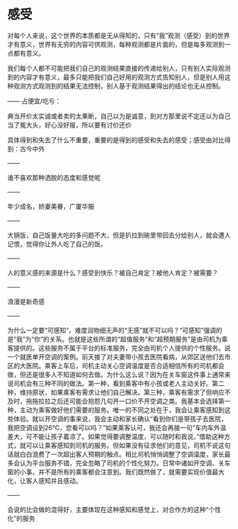 # 感受

对每个人来说，这个世界的本质都是无从得知的，只有“我”观测（感受）到的世界才有意义，世界有无穷的内容可供观测，每种观测都是片面的，但是每多观测到一点都有意义。

我们每个人都不可能把我们自己的观测结果直接的传递给别人，只有别人实际观测到的内容才有意义，最多只能把我们自己好用的观测方式告知别人，但是别人用这种观测方式观测到的结果无法控制，别人基于观测结果得出的结论也无从控制。

——
占便宜/吃亏：

典当开价太实诚或者卖的太果断，自己以为是诚意，到对方那里说不定还以为自己当了冤大头，好心没好报，所以要有讨价还价

具体得到和失去了什么不重要，重要的是得到的感受和失去的感受；感受由对比得到：古今中外

——

谁不喜欢那种洒脱的态度和感觉呢

——

年少成名，娇妻美眷，广厦华服

——

大锅饭，自己饭量大吃的多问题不大，但是扒拉到碗里带回去分给别人，就会遭人记恨，觉得你让外人吃了自己的饭。

——

人的意义感的来源是什么？感受到快乐？被自己肯定？被他人肯定？被需要？

——

浪漫是新奇感

——

为什么一定要“可感知”，难度润物细无声的“无感”就不可以吗？“可感知”强调的是“我”为“你”的关系。也就是这些所谓的“超值服务”和“超预期服务”是由司机为乘客提供的。这些服务不属于平台的标准服务，完全由司机个人提供的个性服务。说一个就医单开空调的案例。前天接了对夫妻带小孩去医院看病，从郊区送他们去市区的大医院。乘客上车后，司机主动关心空调温度是否合适相信所有的司机都会做，但还是很多人不知道如何去做。为什么这么说？因为在关车窗这件事上通常来说司机会有三种不同的做法。第一种，看到乘客中有小孩或老人主动关好。第二种，维持原状，如果乘客有需求让他们自己解决。第三种，乘客有需求了但响应不及时，拖拖拉拉之后还可能会抱怨几句开一口价不开空调之类。我基本会选择第一种，主动为乘客做好他们需要的服务。唯一的不同之处在于，我会让乘客感知到这些体验。就以开空调的事来说，我会主动和家长确认“看到你们是带孩子去医院，我把空调设到26℃，您看可以吗？”如果乘客认可，我还会再接一句“车内车外温差大，可不能让孩子着凉了。如果觉得要调整温度，可以随时和我说。”借助这种方式，就可以让乘客感知到司机的服务。但如果没有征求他们的意见，司机不说这句话就白白浪费了一次超出客人预期的触点。相比司机悄悄调整了空调温度，家长最多会认为平台服务不错，完全忽略了司机的个性化努力。日常中诸如开空调、关车窗的小事，并不是所有的乘客都会注意到。我们既然做了，就需要实现价值最大化，让客人感知并且感动。

——

会说的比会做的混得好，主要体现在这种感知和感觉上，对合作方的这种“个性化”的服务

